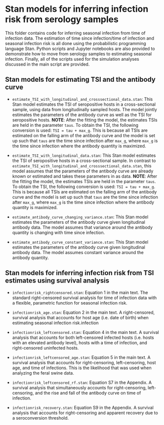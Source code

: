 # Stan models for inferring infection risk from serology samples

This folder contains code for inferring seasonal infection from time of infection data.  The estimation of time since infection/time of infection and seasonal infection risk is all done using the probabilistic programming language Stan. Python scripts and Jupyter notebooks are also provided to demonstrate how to move from serology samples to estimating seasonal infection.  Finally, all of the scripts used for the simulation analyses discussed in the main script are provided.

## Stan models for estimating TSI and the antibody curve


- `estimate_TSI_with_longitudinal_and_crosssectional_data.stan`: This Stan model estimates the TSI of seropositive hosts in a cross-sectional sample, using data from longitudinally sampled hosts.  The model jointly estimates the parameters of the antibody curve as well as the TSI for seropositive hosts. **NOTE**: After the fitting the model, the estimates TSIs are held in the parameter `taus`. To obtain the TSI, the following conversion is used: `TSI = tau + max_g`. This is because all TSIs are estimated on the falling arm of the antibody curve and the model is set up such that `taus` are the time since infection after `max_g`, where `max_g` is the time since infection where the antibody quantity is maximized.

- `estimate_TSI_with_longitudinal_data.stan`: This Stan model estimates the TSI of seropositive hosts in a cross-sectional sample. In contrast to `estimate_TSI_with_longitudinal_and_crosssectional_data.stan`, this model assumes that the parameters of the antibody curve are already known or estimated and takes these parameters in as data.  **NOTE**: After the fitting the model, the estimates TSIs are held in the parameter `taus`. To obtain the TSI, the following conversion is used: `TSI = tau + max_g`. This is because all TSIs are estimated on the falling arm of the antibody curve and the model is set up such that `taus` are the time since infection after `max_g`, where `max_g` is the time since infection where the antibody quantity is maximized.

- `estimate_antibody_curve_changing_variance.stan`: This Stan model estimates the parameters of the antibody curve given longitudinal antibody data. The model assumes that variance around the antibody quantity is changing with time since infection.

- `estimate_antibody_curve_constant_variance.stan`: This Stan model estimates the parameters of the antibody curve given longitudinal antibody data. The model assumes constant variance around the antibody quantity.


## Stan models for inferring infection risk from TSI estimates using survival analysis

- `infectionrisk_rightcensored.stan`: Equation 1 in the main text. The standard right-censored survival analysis for time of infection data with a flexible, parametric function for seasonal infection risk.

- `infectionrisk_age.stan`: Equation 2 in the main text. A right-censored, survival analysis that accounts for host age (i.e. date of birth) when estimating seasonal infection risk.infection 

- `infectionrisk_leftcensored.stan`: Equation 4 in the main text. A survival analysis that accounts for both left-censored infected hosts (i.e. hosts with an elevated antibody level), hosts with a time of infection, and right-censored uninfected hosts.
 
- `infectionrisk_leftcensored_age.stan`: Equation 5 in the main text.  A survival analysis that accounts for right-censoring, left-censoring, host age, and time of infections. This is the likelihood that was used when analyzing the feral swine data.

- `infectionrisk_leftcensored_rf.stan`: Equation S7 in the Appendix. A survival analysis that simultaneously accounts for right-censoring, left-censoring, and the rise and fall of the antibody curve on time of infection. 

- `infectionrisk_recovery.stan`: Equation S9 in the Appendix. A survival analysis that accounts for right-censoring and apparent recovery due to a seroconversion threshold. 

